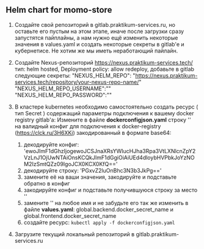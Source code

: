 ## Helm chart for momo-store
1. Создайте свой репозиторий в gitlab.praktikum-services.ru, но оставьте его пустым на этом этапе, иначе после загрузки сразу запустятся пайплайны, а нам нужно ещё изменить некоторые значения в values.yaml и создать некоторые секреты в gitlab'e и кубернетисе. Не хотим же мы иметь неработающий пайлайн.

2. Создайте Nexus-репозиторий https://nexus.praktikum-services.tech/ тип: helm hosted, Deployment policy: allow redeploy, добавьте в gitlab следующие секреты:
"NEXUS_HELM_REPO": "https://nexus.praktikum-services.tech/repository/your-nexus-repo-name/"
"NEXUS_HELM_REPO_USERNAME":""
"NEXUS_HELM_REPO_PASSWORD":""

3. В кластере kubernetes необходимо самостоятельно создать ресурс ( тип Secret ) содержащий параметры подключения к вашему docker registry gitlab'a:
Измените в файле __dockerconfigjson.yaml__ строку '<base64 encoded docker secret>' на валидный конфиг для подключения к docker-registry (https://clck.ru/3H6XKi) закодированный в формате base64: 
	1) декодируйте конфиг: 'ewoJImF1dGhzIjogewoJCSJnaXRsYWIucHJha3Rpa3VtLXNlcnZpY2VzLnJ1OjUwNTAiOnsKCQkJImF1dGgiOiAiUEd4dloybHVPbkJoYzNOM2IzSmtQZz09IgoJCX0KCX0KfQ==' 
	2) декодируйте строку: 'PGxvZ2luOnBhc3N3b3JkPg==' 
	3) замените её на ваши значения, закодируйте и подставьте обратно в конфиг 
	4) закодируйте конфиг и подставьте получившуюся строку за  место '<base64 encoded docker secret>' 
	5) замените '<secret-name>' на любое имя и не забудьте его так же изменить в файле __values.yaml__: global.backend.docker_secret_name и global.frontend.docker_secret_name 
	6) создайте ресурс: `kubectl apply -f dockerconfigjson.yaml`

4. Загрузите текущий локальный репозиторий в gitlab.praktikum-services.ru
